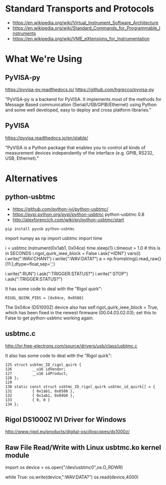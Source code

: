 

# Standard Transports and Protocols

+ https://en.wikipedia.org/wiki/Virtual_Instrument_Software_Architecture
+ https://en.wikipedia.org/wiki/Standard_Commands_for_Programmable_Instruments
+ https://en.wikipedia.org/wiki/VME_eXtensions_for_Instrumentation


# What We're Using

## PyVISA-py

https://pyvisa-py.readthedocs.io/
https://github.com/hgrecco/pyvisa-py

"PyVISA-py is a backend for PyVISA. It implements most of the methods for Message Based communication (Serial/USB/GPIB/Ethernet) using Python and some well developed, easy to deploy and cross platform libraries."


## PyVISA

https://pyvisa.readthedocs.io/en/stable/

"PyVISA is a Python package that enables you to control all kinds of measurement devices independently of the interface (e.g. GPIB, RS232, USB, Ethernet)."





# Alternatives

## python-usbtmc

+ https://github.com/python-ivi/python-usbtmc/
+ https://pypi.python.org/pypi/python-usbtmc python-usbtmc 0.8
+ http://alexforencich.com/wiki/en/python-usbtmc/start


`pip install pyusb python-usbtmc`

import numpy as np
import usbtmc
import time

i = usbtmc.Instrument(0x1ab1, 0x04ce)
time.sleep(1)
i.timeout = 1.0 # this is in SECONDS
i.rigol_quirk_ieee_block = False
i.ask('*IDN?')
vars(i)
i.write(":WAV:CHAN1")
i.write(":WAV:DATA?")
a = np.fromstring(i.read_raw()[11:],dtype=float,sep=',')

i.write(":RUN")
i.ask(":TRIGGER:STATUS?")
i.write(":STOP")
i.ask(":TRIGGER:STATUS?")



It has some code to deal with the "Rigol quirk":

    RIGOL_QUIRK_PIDS = [0x04ce, 0x0588]

The 0x04ce (DS1000Z) device also has self.rigol_quirk_ieee_block = True, which has been fixed in the newest firmware (00.04.03.02.03); set this to False to get python-usbtmc working again.


## usbtmc.c

http://lxr.free-electrons.com/source/drivers/usb/class/usbtmc.c


It also has some code to deal with the "Rigol quirk":

    125 struct usbtmc_ID_rigol_quirk {
    126         __u16 idVendor;
    127         __u16 idProduct;
    128 };
    129
    130 static const struct usbtmc_ID_rigol_quirk usbtmc_id_quirk[] = {
    131         { 0x1ab1, 0x0588 },
    132         { 0x1ab1, 0x04b0 },
    133         { 0, 0 }
    134 };


## Rigol DS1000Z IVI Driver for Windows

http://www.rigol.eu/products/digital-oscilloscopes/ds1000z/



## Raw File Read/Write with Linux usbtmc.ko kernel module

import os
device = os.open("/dev/usbtmc0",os.O_RDWR)

while True:
    os.write(device,":WAV:DATA?")
    os.read(device,4000)
